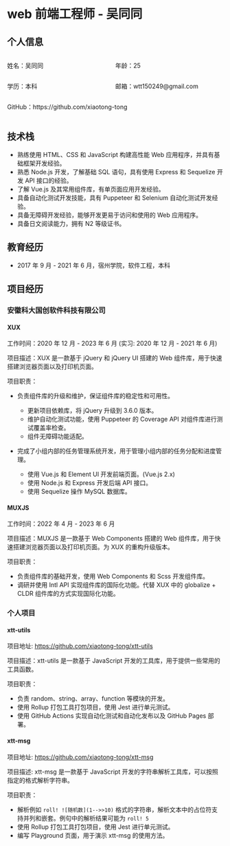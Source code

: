 # web 前端工程师 - 吴同同

## 个人信息

<section style="display: flex; flex-wrap: wrap">
<p style="min-width: 50%;"><span>姓名：</span><span>吴同同</span></p>
<p style="min-width: 50%;"><span>年龄：</span><span>25</span></p>
<p style="min-width: 50%;"><span>学历：</span><span>本科</span></p>
<p style="min-width: 50%;"><span>邮箱：</span><span>wtt150249@gmail.com</span></p>
<p style="min-width: 50%;"><span>GitHub：</span><span>https://github.com/xiaotong-tong</span></p>
</section>

## 技术栈

-   熟练使用 HTML、CSS 和 JavaScript 构建高性能 Web 应用程序，并具有基础框架开发经验。
-   熟悉 Node.js 开发，了解基础 SQL 语句，具有使用 Express 和 Sequelize 开发 API 接口的经验。
-   了解 Vue.js 及其常用组件库，有单页面应用开发经验。
-   具备自动化测试开发技能，具有 Puppeteer 和 Selenium 自动化测试开发经验。
-   具备无障碍开发经验，能够开发更易于访问和使用的 Web 应用程序。
-   具备日文阅读能力，拥有 N2 等级证书。

## 教育经历

-   2017 年 9 月 - 2021 年 6 月，宿州学院，软件工程，本科

## 项目经历

### 安徽科大国创软件科技有限公司

#### XUX

工作时间：2020 年 12 月 - 2023 年 6 月 (实习: 2020 年 12 月 - 2021 年 6 月)

项目描述：XUX 是一款基于 jQuery 和 jQuery UI 搭建的 Web 组件库，用于快速搭建浏览器页面以及打印机页面。

项目职责：

-   负责组件库的升级和维护，保证组件库的稳定性和可用性。

    -   更新项目依赖库，将 jQuery 升级到 3.6.0 版本。
    -   维护自动化测试功能，使用 Puppeteer 的 Coverage API 对组件库进行测试覆盖率检查。
    -   组件无障碍功能适配。

-   完成了小组内部的任务管理系统开发，用于管理小组内部的任务分配和进度管理。
    -   使用 Vue.js 和 Element UI 开发前端页面。(Vue.js 2.x)
    -   使用 Node.js 和 Express 开发后端 API 接口。
    -   使用 Sequelize 操作 MySQL 数据库。

#### MUXJS

工作时间：2022 年 4 月 - 2023 年 6 月

项目描述：MUXJS 是一款基于 Web Components 搭建的 Web 组件库，用于快速搭建浏览器页面以及打印机页面。为 XUX 的重构升级版本。

项目职责：

-   负责组件库的基础开发，使用 Web Components 和 Scss 开发组件库。
-   调研并使用 Intl API 实现组件库的国际化功能。代替 XUX 中的 globalize + CLDR 组件库的方式实现国际化功能。

### 个人项目

#### xtt-utils

项目地址: https://github.com/xiaotong-tong/xtt-utils

项目描述：xtt-utils 是一款基于 JavaScript 开发的工具库，用于提供一些常用的工具函数。

项目职责：

-   负责 random、string、array、function 等模块的开发。
-   使用 Rollup 打包工具打包项目，使用 Jest 进行单元测试。
-   使用 GitHub Actions 实现自动化测试和自动化发布以及 GitHub Pages 部署。

#### xtt-msg

项目地址: https://github.com/xiaotong-tong/xtt-msg

项目描述: xtt-msg 是一款基于 JavaScript 开发的字符串解析工具库，可以按照指定的格式解析字符串。

项目职责：

-   解析例如 `roll! ![随机数](1-->>10)` 格式的字符串，解析文本中的占位符支持并列和嵌套。例句中的解析结果可能为 `roll! 5`
-   使用 Rollup 打包工具打包项目，使用 Jest 进行单元测试。
-   编写 Playground 页面，用于演示 xtt-msg 的使用方法。
